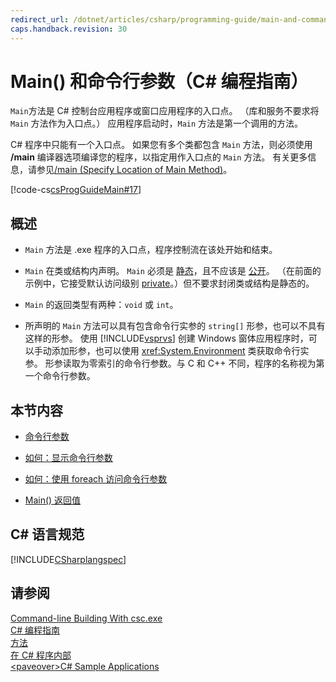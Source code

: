 ```yaml
---
redirect_url: /dotnet/articles/csharp/programming-guide/main-and-command-args/
caps.handback.revision: 30
---
```

# Main() 和命令行参数（C# 编程指南）
`Main`方法是 C\# 控制台应用程序或窗口应用程序的入口点。  （库和服务不要求将 `Main` 方法作为入口点。）  应用程序启动时，`Main` 方法是第一个调用的方法。  
  
 C\# 程序中只能有一个入口点。  如果您有多个类都包含 `Main` 方法，则必须使用 **\/main** 编译器选项编译您的程序，以指定用作入口点的 `Main` 方法。  有关更多信息，请参见[\/main \(Specify Location of Main Method\)](../../../csharp/language-reference/compiler-options/main-compiler-option.md)。  
  
 [!code-cs[csProgGuideMain#17](../../../csharp/programming-guide/inside-a-program/codesnippet/csharp/main-and-command-line-ar_1.cs)]  
  
## 概述  
  
-   `Main` 方法是 .exe 程序的入口点，程序控制流在该处开始和结束。  
  
-   `Main` 在类或结构内声明。  `Main` 必须是 [静态](../../../csharp/language-reference/keywords/static.md)，且不应该是 [公开](../../../csharp/language-reference/keywords/public.md)。  （在前面的示例中，它接受默认访问级别 [private](../../../csharp/language-reference/keywords/private.md)。）但不要求封闭类或结构是静态的。  
  
-   `Main` 的返回类型有两种：`void` 或 `int`。  
  
-   所声明的 `Main` 方法可以具有包含命令行实参的 `string[]` 形参，也可以不具有这样的形参。  使用 [!INCLUDE[vsprvs](../../../csharp/includes/vsprvs-md.md)] 创建 Windows 窗体应用程序时，可以手动添加形参，也可以使用 <xref:System.Environment> 类获取命令行实参。  形参读取为零索引的命令行参数。与 C 和 C\+\+ 不同，程序的名称视为第一个命令行参数。  
  
## 本节内容  
  
-   [命令行参数](../../../csharp/programming-guide/main-and-command-args/command-line-arguments.md)  
  
-   [如何：显示命令行参数](../../../csharp/programming-guide/main-and-command-args/how-to-display-command-line-arguments.md)  
  
-   [如何：使用 foreach 访问命令行参数](../../../csharp/programming-guide/main-and-command-args/how-to-access-command-line-arguments-using-foreach.md)  
  
-   [Main\(\) 返回值](../../../csharp/programming-guide/main-and-command-args/main-return-values.md)  
  
## C\# 语言规范  
 [!INCLUDE[CSharplangspec](../../../csharp/language-reference/keywords/includes/csharplangspec-md.md)]  
  
## 请参阅  
 [Command\-line Building With csc.exe](../../../csharp/language-reference/compiler-options/command-line-building-with-csc-exe.md)   
 [C\# 编程指南](../../../csharp/programming-guide/index.md)   
 [方法](../../../csharp/programming-guide/classes-and-structs/methods.md)   
 [在 C\# 程序内部](../../../csharp/programming-guide/inside-a-program/index.md)   
 [\<paveover\>C\# Sample Applications](http://msdn.microsoft.com/zh-cn/9a9d7aaa-51d3-4224-b564-95409b0f3e15)